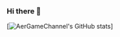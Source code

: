 ### Hi there 👋

[![AerGameChannel's GitHub stats](https://github-readme-stats.vercel.app/api?username=AerGameChannel&count_private=true&theme=dark&show_icons=true)]
